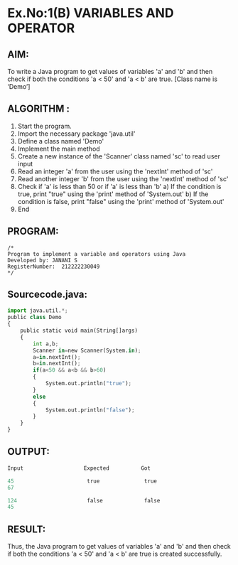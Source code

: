 # Ex.No:1(B) VARIABLES AND OPERATOR

## AIM:
To write a Java program to get values of variables 'a' and 'b' and then check if both the conditions 'a < 50' and 'a < b' are true. [Class name is ‘Demo’]

## ALGORITHM :
1.	Start the program.
2.	Import the necessary package 'java.util'
3.	Define a class named 'Demo'
4.	Implement the main method
5.	Create a new instance of the 'Scanner' class named 'sc' to read user input
6.	Read an integer 'a' from the user using the 'nextInt' method of 'sc'
7.	Read another integer 'b' from the user using the 'nextInt' method of 'sc'
8.	Check if 'a' is less than 50 or if 'a' is less than 'b'
a)	If the condition is true, print "true" using the 'print' method of 'System.out'
b)	If the condition is false, print "false" using the 'print' method of 'System.out'
9.	End





## PROGRAM:
 ```
/*
Program to implement a variable and operators using Java
Developed by: JANANI S
RegisterNumber:  212222230049
*/
```

## Sourcecode.java:

```Python
import java.util.*;
public class Demo
{
    public static void main(String[]args)
    {
        int a,b;
        Scanner in=new Scanner(System.in);
        a=in.nextInt();
        b=in.nextInt();
        if(a<50 && a<b && b>60)
        {
            System.out.println("true");
        }
        else
        {
            System.out.println("false");
        }
    }
}

```








## OUTPUT:

```Python
Input                   Expected          Got

45                       true              true
67

124                      false             false 
45      

```







## RESULT:
Thus, the Java program to get values of variables 'a' and 'b' and then check if both the conditions 'a < 50' and 'a < b' are true is created successfully.
